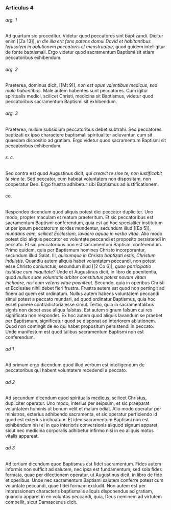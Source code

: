 ### Articulus 4

###### arg. 1
Ad quartum sic proceditur. Videtur quod peccatores sint baptizandi. Dicitur enim [[Za 13]], *in die illa erit fons patens domui David et habitantibus Ierusalem in ablutionem peccatoris et menstruatae*, quod quidem intelligitur de fonte baptismali. Ergo videtur quod sacramentum Baptismi sit etiam peccatoribus exhibendum.

###### arg. 2
Praeterea, dominus dicit, [[Mt 9]], *non est opus valentibus medicus, sed male habentibus*. Male autem habentes sunt peccatores. Cum igitur spiritualis medici, scilicet Christi, medicina sit Baptismus, videtur quod peccatoribus sacramentum Baptismi sit exhibendum.

###### arg. 3
Praeterea, nullum subsidium peccatoribus debet subtrahi. Sed peccatores baptizati ex ipso charactere baptismali spiritualiter adiuvantur, cum sit quaedam dispositio ad gratiam. Ergo videtur quod sacramentum Baptismi sit peccatoribus exhibendum.

###### s. c.
Sed contra est quod Augustinus dicit, *qui creavit te sine te, non iustificabit te sine te*. Sed peccator, cum habeat voluntatem non dispositam, non cooperatur Deo. Ergo frustra adhibetur sibi Baptismus ad iustificationem.

###### co.
Respondeo dicendum quod aliquis potest dici peccator dupliciter. Uno modo, propter maculam et reatum praeteritum. Et sic peccatoribus est sacramentum Baptismi conferendum, quia est ad hoc specialiter institutum ut per ipsum peccatorum sordes mundentur, secundum illud [[Ep 5]], *mundans eam, scilicet Ecclesiam, lavacro aquae in verbo vitae*. Alio modo potest dici aliquis peccator ex voluntate peccandi et proposito persistendi in peccato. Et sic peccatoribus non est sacramentum Baptismi conferendum. Primo quidem, quia per Baptismum homines Christo incorporantur, secundum illud Galat. III, *quicumque in Christo baptizati estis, Christum induistis*. Quandiu autem aliquis habet voluntatem peccandi, non potest esse Christo coniunctus, secundum illud [[2 Co 6]], *quae participatio iustitiae cum iniquitate?* Unde et Augustinus dicit, in libro de poenitentia, quod *nullus suae voluntatis arbiter constitutus potest novam vitam inchoare, nisi eum veteris vitae poeniteat*. Secundo, quia in operibus Christi et Ecclesiae nihil debet fieri frustra. Frustra autem est quod non pertingit ad finem ad quem est ordinatum. Nullus autem habens voluntatem peccandi simul potest a peccato mundari, ad quod ordinatur Baptismus, quia hoc esset ponere contradictoria esse simul. Tertio, quia in sacramentalibus signis non debet esse aliqua falsitas. Est autem signum falsum cui res significata non respondet. Ex hoc autem quod aliquis lavandum se praebet per Baptismum, significatur quod se disponat ad interiorem ablutionem. Quod non contingit de eo qui habet propositum persistendi in peccato. Unde manifestum est quod talibus sacramentum Baptismi non est conferendum.

###### ad 1
Ad primum ergo dicendum quod illud verbum est intelligendum de peccatoribus qui habent voluntatem recedendi a peccato.

###### ad 2
Ad secundum dicendum quod spiritualis medicus, scilicet Christus, dupliciter operatur. Uno modo, interius per seipsum, et sic praeparat voluntatem hominis ut bonum velit et malum odiat. Alio modo operatur per ministros, exterius adhibendo sacramenta, et sic operatur perficiendo id quod est exterius inchoatum. Et ideo sacramentum Baptismi non est exhibendum nisi ei in quo interioris conversionis aliquod signum apparet, sicut nec medicina corporalis adhibetur infirmo nisi in eo aliquis motus vitalis appareat.

###### ad 3
Ad tertium dicendum quod Baptismus est fidei sacramentum. Fides autem informis non sufficit ad salutem, nec ipsa est fundamentum, sed sola fides formata, quae per dilectionem operatur, ut Augustinus dicit, in libro de fide et operibus. Unde nec sacramentum Baptismi salutem conferre potest cum voluntate peccandi, quae fidei formam excludit. Non autem est per impressionem characteris baptismalis aliquis disponendus ad gratiam, quandiu apparet in eo voluntas peccandi, quia, Deus neminem ad virtutem compellit, sicut Damascenus dicit.

